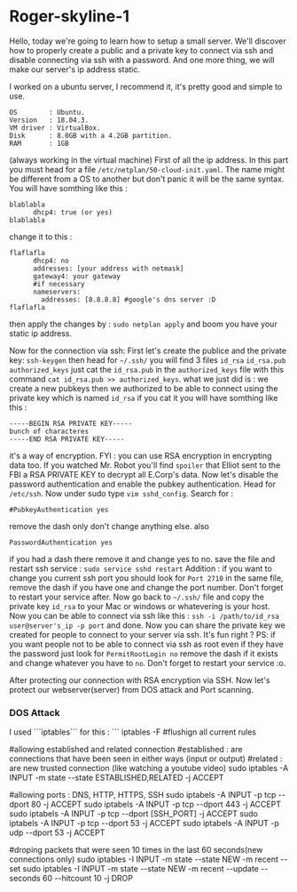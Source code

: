 # Roger-skyline-1

Hello, today we're going to learn how to setup a small server. We'll discover how to properly create a public and a private key to connect via ssh and disable connecting via ssh with a password. And one more thing, we will make our server's ip address static.

I worked on a ubuntu server, I recommend it, it's pretty good and simple to use.
```
OS        : Ubuntu.
Version   : 18.04.3.
VM driver : VirtualBox.
Disk      : 8.0GB with a 4.2GB partition.
RAM       : 1GB
```
(always working in the virtual machine)
First of all the ip address.
In this part you must head for a file ```/etc/netplan/50-cloud-init.yaml```. The name might be different from a OS to another but don't panic it will be the same syntax.
You will have somthing like this :
```
blablabla
      dhcp4: true (or yes)
blablabla
```
change it to this :
```
flaflafla
      dhcp4: no
      addresses: [your address with netmask]
      gateway4: your gateway
      #if necessary
      nameservers:
        addresses: [8.8.8.8] #google's dns server :D
flaflafla
```
then apply the changes by : ```sudo netplan apply```
and boom you have your static ip address.


Now for the connection via ssh:
First let's create the publice and the private key:
```ssh-keygen```
then head for ```~/.ssh/``` you will find 3 files ```id_rsa``` ```id_rsa.pub``` ```authorized_keys```
just cat the ```id_rsa.pub``` in the ```authorized_keys``` file with this command ```cat id_rsa.pub >> authorized_keys```.
what we just did is : we create a new pubkeys then we authorized to be able to connect using the private key which is named ```id_rsa``` if you cat it you will have somthing like this :
```
-----BEGIN RSA PRIVATE KEY-----
bunch of characteres
-----END RSA PRIVATE KEY-----
```
it's a way of encryption. FYI : you can use RSA encryption in encrypting data too. If you watched Mr. Robot you'll find ```spoiler``` that Elliot sent to the FBI a RSA PRIVATE KEY to decrypt all E.Corp's data.
Now let's disable the password authentication and enable the pubkey authentication.
Head for ```/etc/ssh```. Now under sudo type ```vim sshd_config```.
Search for :
```
#PubkeyAuthentication yes
```
remove the dash only don't change anything else.
also
```
PasswordAuthentication yes
```
if you had a dash there remove it and change yes to no.
save the file and restart ssh service : ```sudo service sshd restart```
Addition : if you want to change you current ssh port you should look for ```Port 2710``` in the same file, remove the dash if you have one and change the port number. Don't forget to restart your service after.
Now go back to ```~/.ssh/``` file and copy the private key ```id_rsa``` to your Mac or windows or whatevering is your host.
Now you can be able to connect via ssh like this : ```ssh -i /path/to/id_rsa user@server's_ip -p port``` and done. Now you can share the private key we created for people to connect to your server via ssh. It's fun right ?
PS: if you want people not to be able to connect via ssh as root even if they have the password just look for ```PermitRootLogin no``` remove the dash if it exists and change whatever you have to ```no```. Don't forget to restart your service :o.

After protecting our connection with RSA encryption via SSH. Now let's protect our webserver(server) from DOS attack and Port scanning.
<h3>DOS Attack</h3>
I used ```iptables``` for this :
```
iptables -F #flushign all current rules

#allowing established and related connection
#established : are connections that have been seen in either ways (input or output)
#related : are new trusted connection (like watching a youtube video)
sudo iptables -A INPUT -m state --state ESTABLISHED,RELATED -j ACCEPT

#allowing ports : DNS, HTTP, HTTPS, SSH
sudo iptabels -A INPUT -p tcp --dport 80 -j ACCEPT
sudo iptabels -A INPUT -p tcp --dport 443 -j ACCEPT
sudo iptabels -A INPUT -p tcp --dport [SSH_PORT] -j ACCEPT
sudo iptabels -A INPUT -p tcp --dport 53 -j ACCEPT
sudo iptabels -A INPUT -p udp --dport 53 -j ACCEPT

#droping packets that were seen 10 times in the last 60 seconds(new connections only)
sudo iptables -I INPUT -m state --state NEW -m recent --set
sudo iptables -I INPUT -m state --state NEW -m recent --update --seconds 60 --hitcount 10 -j DROP
```
